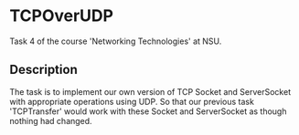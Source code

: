 # TCPOverUDP

Task 4 of the course 'Networking Technologies' at NSU. 

## Description

The task is to implement our own version of TCP Socket and ServerSocket with appropriate operations using UDP.
So that our previous task 'TCPTransfer' would work with these Socket and ServerSocket as though nothing had changed.
